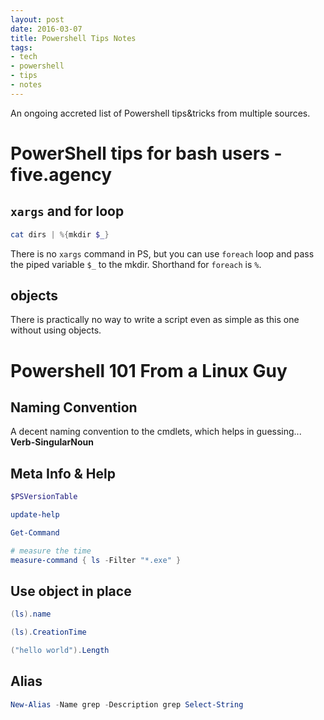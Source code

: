 ```yaml
---
layout: post
date: 2016-03-07
title: Powershell Tips Notes
tags:
- tech
- powershell
- tips
- notes
---
```


An ongoing accreted list of Powershell tips&tricks from multiple sources.


PowerShell tips for bash users - five.agency
============================================

`xargs` and for loop
--------------------

``` powershell
cat dirs | %{mkdir $_}
```


There is no `xargs` command in PS, but you can use `foreach` loop and pass the piped variable `$_` to the mkdir. Shorthand for `foreach` is `%`.

objects
-------
There is practically no way to write a script even as simple as this one without using objects.


Powershell 101 From a Linux Guy
===============================

Naming Convention
-----------------

A decent naming convention to the cmdlets, which helps in guessing... **Verb-SingularNoun**


Meta Info & Help
----------------

```powershell
$PSVersionTable

update-help

Get-Command

# measure the time
measure-command { ls -Filter "*.exe" }
```

Use object in place
-------------------

``` powershell
(ls).name

(ls).CreationTime

("hello world").Length
```

Alias
-----

``` powershell
New-Alias -Name grep -Description grep Select-String
```
